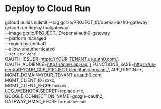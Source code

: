 # Deploy to Cloud Run

gcloud builds submit --tag gcr.io/PROJECT_ID/openai-auth0-gateway
gcloud run deploy toolgateway \
  --image gcr.io/PROJECT_ID/openai-auth0-gateway \
  --platform managed \
  --region us-central1 \
  --allow-unauthenticated \
  --set-env-vars \
OAUTH_ISSUER=https://YOUR_TENANT.us.auth0.com,\
OAUTH_AUDIENCE=https://inner.app/api,\
FUNCTIONS_BASE=https://us-central1-YOUR_GCP_PROJECT.cloudfunctions.net,\
APP_ORIGIN=*,\
MGMT_DOMAIN=YOUR_TENANT.us.auth0.com,\
MGMT_CLIENT_ID=xxxx,\
MGMT_CLIENT_SECRET=xxxx,\
LOG_WEBHOOK_SECRET=replace-me,\
GOOGLE_CONNECTION_NAME=google-oauth2,\
GATEWAY_HMAC_SECRET=replace-me
